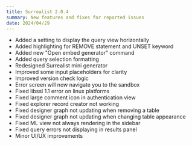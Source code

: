 ```yaml
---
title: Surrealist 2.0.4
summary: New features and fixes for reported issues
date: 2024/04/29
---
```


- Added a setting to display the query view horizontally
- Added highlighting for REMOVE statement and UNSET keyword
- Added new "Open embed generator" command
- Added query selection formatting
- Redesigned Surrealist mini generator
- Improved some input placeholders for clarity
- Improved version check logic
- Error screen will now navigate you to the sandbox
- Fixed libssl 1.1 error on linux platforms
- Fixed large comment icon in authentication view
- Fixed explorer record creator not working
- Fixed designer graph not updating when removing a table
- Fixed designer graph not updating when changing table appearance
- Fixed ML view not always rendering in the sidebar
- Fixed query errors not displaying in results panel
- Minor UI/UX improvements